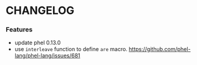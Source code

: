 # CHANGELOG


### Features

 * update phel 0.13.0
 * use `interleave` function to define `are` macro. 
   https://github.com/phel-lang/phel-lang/issues/681

